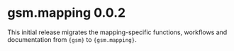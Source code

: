 # gsm.mapping 0.0.2

This initial release migrates the mapping-specific functions, workflows and documentation from `{gsm}` to `{gsm.mapping}`.
